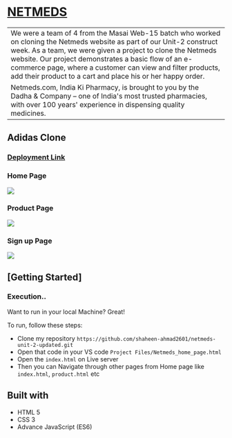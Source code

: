 <!-- # netmeds-unit-2-updated

Project-E pharma website
This is an Indian E-pharma Website and we made this clone in just 4 Days. The flow of the website is Homepage -> product page -> Specific Product page -> Cart page -> Payment page -> Address Page -> Order Confirmation page. If you want to buy the product you have to go in the navbar and hover on Categories and then Select Menu select Boots then You redirect to the BOOT Page. We use Local Storage Only that's why we only added a boots Section.

Project group
1.Shaheen Ahmad Khan

2.Suhaib Gour

3.kartik saini

4. prem


Client-Side Tech Stack
1.HTML 2.CSS 3.JS

Issue We faced-
so when we were trying to marge and deploy our project then all the files were having merging issues so then we went through the process and found that some css files were same then we change the that then deployed our project.

Deployed Link-
https://zippy-kitsune-2c37d4.netlify.app/ -->


# [NETMEDS](https://zippy-kitsune-2c37d4.netlify.app/)

<table>
<tr>
<td>
We were a team of 4 from the Masai Web-15 batch who worked on cloning the Netmeds website as part of our Unit-2 construct week. As a team, we were given a project to clone the Netmeds website. Our project demonstrates a basic flow of an e-commerce page, where a customer can view and filter products, add their product to a cart and place his or her happy order.
</td>
</tr>
<tr>
<td>
Netmeds.com, India Ki Pharmacy, is brought to you by the Dadha & Company – one of India's most trusted pharmacies, with over 100 years' experience in dispensing quality medicines.

</td>
</tr>
</table>




## Adidas Clone

### [Deployment Link](https://zippy-kitsune-2c37d4.netlify.app/)

### Home Page

![](https://github.com/shaheen-ahmad2601/netmeds-unit-2-updated/blob/master/netmeds1.png)

### Product Page
![](https://github.com/shaheen-ahmad2601/netmeds-unit-2-updated/blob/master/netmeds2.png)

### Sign up Page
![](https://github.com/shaheen-ahmad2601/netmeds-unit-2-updated/blob/master/netmeds3.png)





## [Getting Started]

### Execution..
Want to run in your local Machine? Great!

To run, follow these steps:

- Clone my repository `https://github.com/shaheen-ahmad2601/netmeds-unit-2-updated.git`
- Open that code in your VS code `Project Files/Netmeds_home_page.html`
- Open the `index.html` on Live server
- Then you can Navigate through other pages from Home page like `index.html`, `product.html` etc

## Built with 

- HTML 5
- CSS 3
- Advance JavaScript (ES6)


